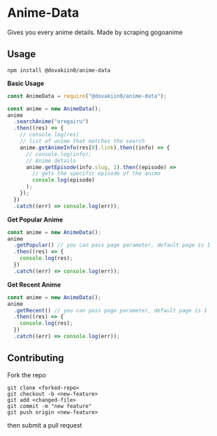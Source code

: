 # Anime-Data
Gives you every anime details. Made by scraping gogoanime

## Usage  
`npm install @dovakiin0/anime-data`

**Basic Usage**
```js
const AnimeData = require("@dovakiin0/anime-data");

const anime = new AnimeData();
anime
  .searchAnime("oregairu")
  .then((res) => {
    // console.log(res)
    // list of anime that matches the search
    anime.getAnimeInfo(res[0].link).then((info) => {
      // console.log(info);
      // Anime details
      anime.getEpisode(info.slug, 1).then((episode) =>
        // gets the specific episode of the anime
        console.log(episode)
      );
    });
  })
  .catch((err) => console.log(err));
```

**Get Popular Anime**
```js
const anime = new AnimeData();
anime
  .getPopular() // you can pass page parameter, default page is 1
  .then((res) => {
    console.log(res);
  })
  .catch((err) => console.log(err));

```

**Get Recent Anime**
```js
const anime = new AnimeData();
anime
  .getRecent() // you can pass page parameter, default page is 1
  .then((res) => {
    console.log(res);
  })
  .catch((err) => console.log(err));
```

## Contributing
Fork the repo
```
git clone <forked-repo>
git checkout -b <new-feature>
git add <changed-file>
git commit -m "new feature"
git push origin <new-feature>
```
then submit a pull request